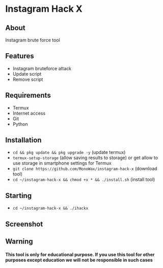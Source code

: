 # Instagram Hack X

## About
Instagram brute force tool

## Features

- Instagram bruteforce attack
- Update script
- Remove script

## Requirements
- Termux
- Internet access
- Git
- Python

## Installation
* `cd && pkg update && pkg upgrade -y` (update termux)
* `termux-setup-storage` (allow saving results to storage) or get allow to use storage in smartphone settings for Termux
* `git clone https://github.com/MonoWax/instagram-hack-x` (download tool)
* `cd ~/instagram-hack-x && chmod +x * && ./install.sh` (install tool)

## Starting
* `cd ~/instagram-hack-x && ./ihackx`

## Screenshot


## Warning

#### This tool is only for educational purpose. If you use this tool for other purposes except education we will not be responsible in such cases
